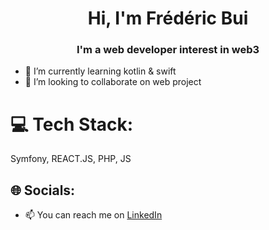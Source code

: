 <h1 align="center">Hi, I'm Frédéric Bui</h1>
<h3 align="center">I'm a web developer interest in web3</h3>

- 🌱 I’m currently learning kotlin & swift
- 💞️ I’m looking to collaborate on web project

# 💻 Tech Stack:
Symfony, REACT.JS, PHP, JS

## 🌐 Socials:
- 📫 You can reach me on [LinkedIn](https://www.linkedin.com/in/fr%C3%A9d%C3%A9ric-bui-a20084a4/)

<!---
fredericBui/fredericBui is a ✨ special ✨ repository because its `README.md` (this file) appears on your GitHub profile.
You can click the Preview link to take a look at your changes.
--->
